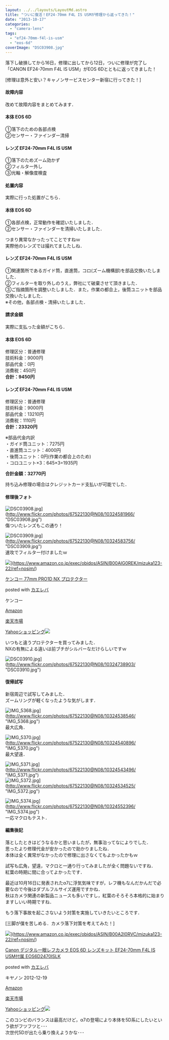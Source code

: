 ```yaml
---
layout: ../../layouts/LayoutMd.astro
title: "ついに復活！EF24-70mm F4L IS USMが修理から返ってきた！"
date: "2013-10-17"
categories: 
  - "camera-lens"
tags: 
  - "ef24-70mm-f4l-is-usm"
  - "eos-6d"
coverImage: "DSC03908.jpg"
---
```


落下し破損してから16日，修理に出してから12日，ついに修理が完了し「CANON EF24-70mm F4L IS USM」がEOS 6Dとともに返ってきました！

[修理は意外と安い？キャノンサービスセンター新宿に行ってきた！]

#### 故障内容

改めて故障内容をまとめてみます．

#### 本体 EOS 6D

①落下のための各部点検  
②センサー・ファインダー清掃

#### レンズ EF24-70mm F4L IS USM

①落下のためズーム効かず  
②フィルター外し  
③光軸・解像度検査

#### 処置内容

実際に行った処置がこちら．

#### 本体 EOS 6D

①各部点検，正常動作を確認いたしました．  
②センサー・ファインダーを清掃いたしました．

つまり異常なかったってことですねｗ  
実際他のレンズでは撮れてましたしね．

#### レンズ EF24-70mm F4L IS USM

①関連箇所であるガイド筒，直進筒，コロ(ズーム機構部)を部品交換いたしました．  
②フィルターを取り外しのうえ，弊社にて破棄させて頂きました．  
③ご指摘箇所を調整いたしました．また，作業の都合上，後筒ユニットを部品交換いたしました．  
※その他，各部点検・清掃いたしました．

#### 請求金額

実際に支払った金額がこちら．

#### 本体 EOS 6D

修理区分：普通修理  
技術料金：9000円  
部品代金：0円  
消費税：450円  
**合計：9450円**

#### レンズ EF24-70mm F4L IS USM

修理区分：普通修理  
技術料金：9000円  
部品代金：13210円  
消費税：1110円  
**合計：23320円**

※部品代金内訳  
・ガイド筒ユニット：7275円  
・直進筒ユニット：4000円  
・後筒ユニット：0円(作業の都合上のため)  
・コロユニット×3：645×3=1935円

**合計金額：32770円**

持ち込み修理の場合はクレジットカード支払いが可能でした．

#### 修理後フォト

![DSC03908.jpg](/archive/images/10324581966_ac17f6e697_b.jpg)](http://www.flickr.com/photos/67522130@N08/10324581966/ "DSC03908.jpg")  
傷ついたレンズもこの通り！

![DSC03909.jpg](/archive/images/10324583756_d7e2941f57_b.jpg)](http://www.flickr.com/photos/67522130@N08/10324583756/ "DSC03909.jpg")  
速攻でフィルター付けましたｗ

![](/archive/images/414%2BuoO0L%2BL._SL160_.jpg)](https://www.amazon.co.jp/exec/obidos/ASIN/B00AIG0REK/mizuka123-22/ref=nosim/)

[ケンコー 77mm PRO1D NX プロテクター](https://www.amazon.co.jp/exec/obidos/ASIN/B00AIG0REK/mizuka123-22/ref=nosim/)

posted with [カエレバ](http://kaereba.com)

ケンコー

[Amazon](http://www.amazon.co.jp/gp/search?keywords=PRO1D&__mk_ja_JP=%83J%83%5E%83J%83i&tag=mizuka123-22 "アマゾン")

[楽天市場](http://hb.afl.rakuten.co.jp/hgc/032b53ee.4b34c5ee.0f4a541e.f440145e/?pc=http%3A%2F%2Fsearch.rakuten.co.jp%2Fsearch%2Fmall%2FPRO1D%2F-%2Ff.1-p.1-s.1-sf.0-st.A-v.2%3Fx%3D0%26scid%3Daf_ich_link_urltxt%26m%3Dhttp%3A%2F%2Fm.rakuten.co.jp%2F "楽天市場")

[Yahooショッピング![](//ad.jp.ap.valuecommerce.com/servlet/gifbanner?sid=3066752&pid=881990642)](//ck.jp.ap.valuecommerce.com/servlet/referral?sid=3066752&pid=881990642&vc_url=http%3A%2F%2Fshopping.search.yahoo.co.jp%2Fsearch%3FuIv%3Don%26ei%3DUTF-8%26tab_ex%3Dcommerce%26slider%3D0%26va%3DPRO1D "Yahooショッピング")

いつもと違うプロテクターを買ってみました．  
NXの有無による違いは前ブチがシルバーなだけらしいですｗ

![DSC03910.jpg](/archive/images/10324738903_0812a9f694_b.jpg)](http://www.flickr.com/photos/67522130@N08/10324738903/ "DSC03910.jpg")

#### 復帰試写

新宿周辺で試写してみました．  
ズームリングが軽くなったような気がします．

![IMG_5368.jpg](/archive/images/10324538546_60239aa5d0_b.jpg)](http://www.flickr.com/photos/67522130@N08/10324538546/ "IMG_5368.jpg")  
最大広角．

![IMG_5370.jpg](/archive/images/10324540896_bc8d5f6634_b.jpg)](http://www.flickr.com/photos/67522130@N08/10324540896/ "IMG_5370.jpg")  
最大望遠．

![IMG_5371.jpg](/archive/images/10324543496_92f2fa7da4_b.jpg)](http://www.flickr.com/photos/67522130@N08/10324543496/ "IMG_5371.jpg")  
![IMG_5372.jpg](/archive/images/10324534525_ed13499fb5_b.jpg)](http://www.flickr.com/photos/67522130@N08/10324534525/ "IMG_5372.jpg")  
  
![IMG_5374.jpg](/archive/images/10324552396_ff6e45eb35_b.jpg)](http://www.flickr.com/photos/67522130@N08/10324552396/ "IMG_5374.jpg")  
一応マクロもテスト．

#### 編集後記

落としたときはどうなるかと思いましたが，無事治ってなによりでした．  
思ったより修理代金が安かったので助かりましたね．  
本体は全く異常がなかったので修理に出さなくてもよかったかもｗ

試写も広角，望遠，マクロと一通り行ってみましたが全く問題ないですね．  
紅葉の時期に間に合ってよかったです．

最近は10月16日に発表されたα7に浮気気味ですが，レフ機もなんだかんだで必要なので今後はダブルフルサイズ運用ですかね．  
秋はカメラ関連の新製品ニュースも多いですし，紅葉のそろそろ本格的に始まりますしいい時期ですね．

もう落下事故を起こさないよう対策を実施していきたいところです．

[三脚が僕を苦しめる．カメラ落下対策を考えてみた！]

![](/archive/images/51mqBe9RG4L._SL160_.jpg)](https://www.amazon.co.jp/exec/obidos/ASIN/B00A2I0RVC/mizuka123-22/ref=nosim/)

[Canon デジタル一眼レフカメラ EOS 6D レンズキット EF24-70mm F4L IS USM付属 EOS6D2470ISLK](https://www.amazon.co.jp/exec/obidos/ASIN/B00A2I0RVC/mizuka123-22/ref=nosim/)

posted with [カエレバ](http://kaereba.com)

キヤノン 2012-12-19

[Amazon](http://www.amazon.co.jp/gp/search?keywords=EF24-70mm%20F4L%20EOS6D2470ISLK&__mk_ja_JP=%83J%83%5E%83J%83i&tag=mizuka123-22 "アマゾン")

[楽天市場](http://hb.afl.rakuten.co.jp/hgc/032b53ee.4b34c5ee.0f4a541e.f440145e/?pc=http%3A%2F%2Fsearch.rakuten.co.jp%2Fsearch%2Fmall%2FEF24-70mm%2520F4L%2520EOS6D2470ISLK%2F-%2Ff.1-p.1-s.1-sf.0-st.A-v.2%3Fx%3D0%26scid%3Daf_ich_link_urltxt%26m%3Dhttp%3A%2F%2Fm.rakuten.co.jp%2F "楽天市場")

[Yahooショッピング![](//ad.jp.ap.valuecommerce.com/servlet/gifbanner?sid=3066752&pid=881990642)](//ck.jp.ap.valuecommerce.com/servlet/referral?sid=3066752&pid=881990642&vc_url=http%3A%2F%2Fshopping.search.yahoo.co.jp%2Fsearch%3FuIv%3Don%26ei%3DUTF-8%26tab_ex%3Dcommerce%26slider%3D0%26va%3DEF24-70mm%2520F4L%2520EOS6D2470ISLK "Yahooショッピング")

このコンビのバランスは最高だけど，α7の登場により本体を5D系にしたいという欲がフツフツと･･･  
次世代5Dが出たら乗り換えようかな･･･
